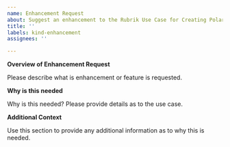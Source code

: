 ```yaml
---
name: Enhancement Request
about: Suggest an enhancement to the Rubrik Use Case for Creating Polaris Accounts via Slack
title: ''
labels: kind-enhancement
assignees: ''

---
```


<!-- Please only use this template for submitting enhancement requests -->

**Overview of Enhancement Request**

Please describe what is enhancement or feature is requested. 

**Why is this needed**

Why is this needed? Please provide details as to the use case.

**Additional Context**

Use this section to provide any additional information as to why this is needed. 
